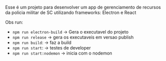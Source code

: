 Esse é um projeto para desenvolver um app de gerenciamento de recursos da policia militar de SC utilizando frameworks: Electron e React

Obs run:

- `npm run electron-build` -> Gera o executavel do projeto
- `npm run release` -> gera os executaveis em versao publish
- `npm run build`:  -> faz a build
- `npm run start`: -> testes de developer
- `npm run start:nodemon` -> inicia com o nodemon
